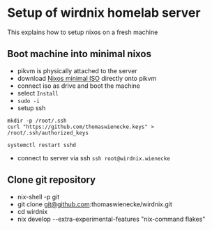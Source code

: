 # Setup of wirdnix homelab server

This explains how to setup nixos on a fresh machine

## Boot machine into minimal nixos
* pikvm is physically attached to the server
* download [Nixos minimal ISO](https://nixos.org/download) directly onto pikvm
* connect iso as drive and boot the machine
* select `Install`
* `sudo -i`
* setup ssh
```
mkdir -p /root/.ssh
curl "https://github.com/thomaswienecke.keys" > /root/.ssh/authorized_keys

systemctl restart sshd
```
* connect to server via ssh
`ssh root@wirdnix.wienecke`

## Clone git repository
* nix-shell -p git
* git clone git@github.com:thomaswienecke/wirdnix.git
* cd wirdnix
* nix develop --extra-experimental-features "nix-command flakes"

## 

